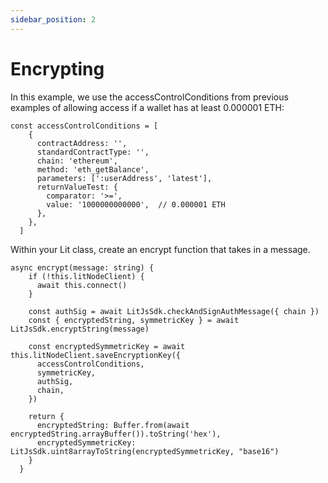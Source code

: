 ```yaml
---
sidebar_position: 2
---
```


# Encrypting

In this example, we use the accessControlConditions from previous examples of allowing access if a wallet has at least 0.000001 ETH:
```
const accessControlConditions = [
    {
      contractAddress: '',
      standardContractType: '',
      chain: 'ethereum',
      method: 'eth_getBalance',
      parameters: [':userAddress', 'latest'],
      returnValueTest: {
        comparator: '>=',
        value: '1000000000000',  // 0.000001 ETH
      },
    },
  ]
```

Within your Lit class, create an encrypt function that takes in a message. 

```
async encrypt(message: string) {
    if (!this.litNodeClient) {
      await this.connect()
    }

    const authSig = await LitJsSdk.checkAndSignAuthMessage({ chain })
    const { encryptedString, symmetricKey } = await LitJsSdk.encryptString(message)

    const encryptedSymmetricKey = await this.litNodeClient.saveEncryptionKey({
      accessControlConditions,
      symmetricKey,
      authSig,
      chain,
    })

    return {
      encryptedString: Buffer.from(await encryptedString.arrayBuffer()).toString('hex'),
      encryptedSymmetricKey: LitJsSdk.uint8arrayToString(encryptedSymmetricKey, "base16")
    }
  }
```